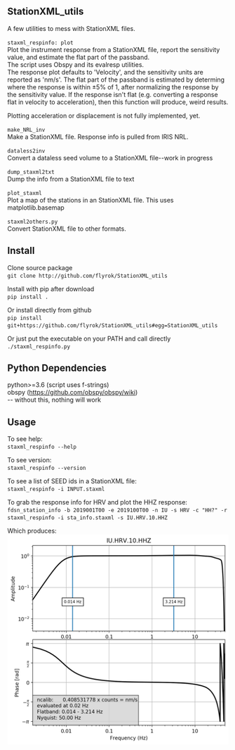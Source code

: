 ## StationXML_utils ##

A few utilities to mess with StationXML files.  

`staxml_respinfo: plot`  
Plot the instrument response from a StationXML file, report the sensitivity value, and estimate the flat part of the passband.  
The script uses Obspy and its evalresp utilities.  
The response plot defaults to 'Velocity', and the sensitivity units are reported as 'nm/s'. 
The flat part of the passband is estimated by determing where the response is within  ±5% of 1, after normalizing the response by the sensitivity value.
If the response isn't flat (e.g. converting a response flat in velocity to acceleration), then this function will produce, weird results.

Plotting acceleration or displacement is not fully implemented, yet.

`make_NRL_inv`  
Make a StationXML file. Response info is pulled from IRIS NRL.

`dataless2inv`  
Convert a dataless seed volume to a StationXML file--work in progress  

`dump_staxml2txt`  
Dump the info from a StationXML file to text

`plot_staxml`  
Plot a map of the stations in an StationXML file. This uses matplotlib.basemap

`staxml2others.py`  
Convert StationXML file to other formats.  

## Install ##

Clone source package  
`git clone http://github.com/flyrok/StationXML_utils`  

Install with pip after download  
`pip install .`  

Or install directly from github  
`pip install git+https://github.com/flyrok/StationXML_utils#egg=StationXML_utils`  

Or just put the executable on your PATH and call directly  
`./staxml_respinfo.py`

## Python Dependencies ##

python>=3.6  (script uses f-strings)  
obspy (https://github.com/obspy/obspy/wiki)  
-- without this, nothing will work

## Usage ##

To see help:  
`staxml_respinfo --help`    

To see version:  
`staxml_respinfo --version`

To see a list of SEED ids in a StationXML file:  
`staxml_respinfo -i INPUT.staxml`  

To grab the response info for HRV and plot the HHZ response:  
`fdsn_station_info -b 2019001T00 -e 2019100T00 -n IU -s HRV -c "HH?" -r`    
`staxml_respinfo -i sta_info.staxml -s IU.HRV.10.HHZ `    

Which produces:  
![IU.HRV.10.HHZ bode](stationxml_utils/IU.HRV.10.HHZ.response.png)


